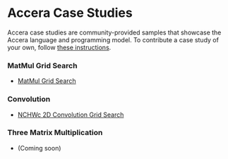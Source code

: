# Accera Case Studies

Accera case studies are community-provided samples that showcase the Accera language and programming model. To contribute a case study of your own, follow [these instructions](CONTRIBUTING.md).

### MatMul Grid Search

- [MatMul Grid Search](https://github.com/marina-neseem/Accera-High-Perf-DL/blob/a1253b2bc1913f745db53ca7286d8f05dbb1ac55/case_studies/matmul_gridsearch_on_avx2/README.md)

### Convolution

- [NCHWc 2D Convolution Grid Search](https://github.com/marina-neseem/Accera-High-Perf-DL/blob/a0afaca5077cb211c3abdc617a408de35162d13f/case_studies/nchwc_convolution_gridsearch/README.md)

### Three Matrix Multiplication

- (Coming soon)
